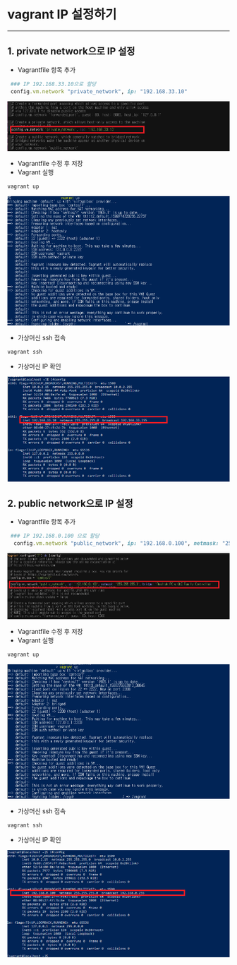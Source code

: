 # vagrant IP 설정하기
   
* * *      

## 1. private network으로 IP 설정
- Vagrantfile 항목 추가 
``` ruby
 ### IP 192.168.33.10으로 할당
 config.vm.network "private_network", ip: "192.168.33.10"
```
![ex_screenshot](./assets//vagrantfile_private_network.png)
- Vagrantfile 수정 후 저장
- Vagrant 실행
``` bash
vagrant up
```
![ex_screenshot](./assets//vagrantfile_private_network_vagrant_up.png)
- 가상머신 ssh 접속
``` bash
vagrant ssh
```
- 가상머신 IP 확인      

![ex_screenshot](./assets//vagrantfile_private_network_vagrant_ifconfig.png)

## 2. public network으로 IP 설정
- Vagrantfile 항목 추가 
``` ruby
 ### IP 192.168.0.100 으로 할당
  config.vm.network "public_network", ip: "192.168.0.100", netmask: "255.255.255.0", bridge: "Realtek PCIe GbE Family Controller" 
```
![ex_screenshot](./assets//vagrantfile_public_network.png)
- Vagrantfile 수정 후 저장
- Vagrant 실행
``` bash
vagrant up
```
![ex_screenshot](./assets//vagrantfile_public_network_vagrant_up.png)
- 가상머신 ssh 접속
``` bash
vagrant ssh
```
- 가상머신 IP 확인      

![ex_screenshot](./assets//vagrantfile_public_network_vagrant_ifconfig.png)